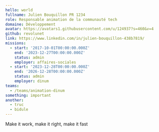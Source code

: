 ```yaml
---
hello: world
fullname: Julien Bouquillon PR 1234
role: Responsable animation de la communauté tech
domaine: Développement
avatar: https://avatars1.githubusercontent.com/u/124937?s=460&v=4
github: revolunet
link: https://www.linkedin.com/in/julien-bouquillon-438b7819/
missions:
  - start: '2017-10-01T00:00:00.000Z'
    end: '2023-12-27T00:00:00.000Z'
    status: admin
    employer: affaires-sociales
  - start: '2023-12-28T00:00:00.000Z'
    end: '2026-12-28T00:00:00.000Z'
    status: admin
    employer: dinum
teams:
  - /teams/animation-dinum
something: important
another:
  - truc
  - bidule
---
```

Make it work, make it right, make it fast